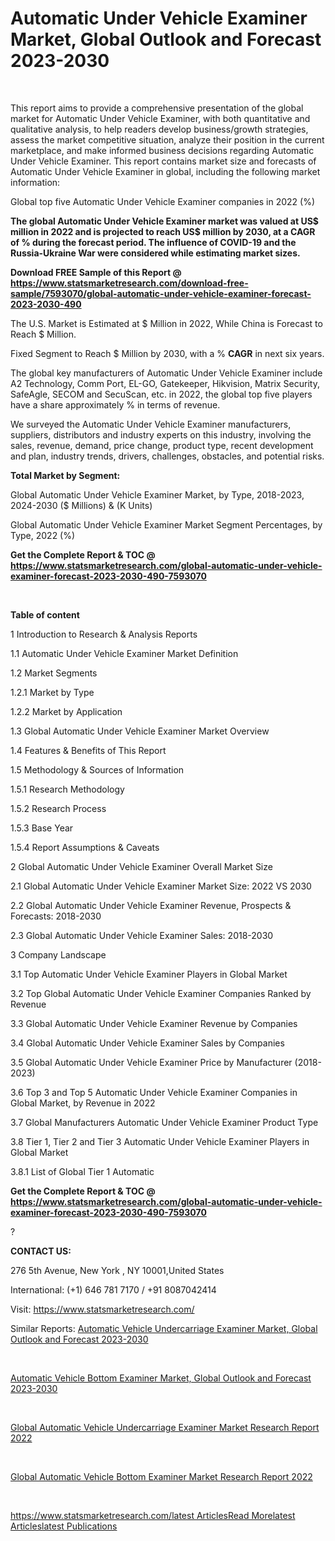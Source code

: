 <h1>Automatic Under Vehicle Examiner Market, Global Outlook and Forecast 2023-2030</h1><br/><p>This report aims to provide a comprehensive presentation of the global market for Automatic Under Vehicle Examiner, with both quantitative and qualitative analysis, to help readers develop business/growth strategies, assess the market competitive situation, analyze their position in the current marketplace, and make informed business decisions regarding Automatic Under Vehicle Examiner. This report contains market size and forecasts of Automatic Under Vehicle Examiner in global, including the following market information:</p>
 
 
 
 <p>Global top five Automatic Under Vehicle Examiner companies in 2022 (%)</p>
 
 
 
 <p><strong>The global Automatic Under Vehicle Examiner market was valued at US$ million in 2022 and is projected to reach US$ million by 2030, at a <strong>CAGR</strong> of % during the forecast period. The influence of COVID-19 and the Russia-Ukraine War were considered while estimating market sizes.</strong></p>
 
 
 
 <p><strong>Download FREE Sample of this Report @ <a href="https://www.statsmarketresearch.com/download-free-sample/7593070/global-automatic-under-vehicle-examiner-forecast-2023-2030-490">https://www.statsmarketresearch.com/download-free-sample/7593070/global-automatic-under-vehicle-examiner-forecast-2023-2030-490</a></strong></p>
 
 
 
 <p>The U.S. Market is Estimated at $ Million in 2022, While China is Forecast to Reach $ Million.</p>
 
 
 
 <p>Fixed Segment to Reach $ Million by 2030, with a % <strong>CAGR</strong> in next six years.</p>
 
 
 
 <p>The global key manufacturers of Automatic Under Vehicle Examiner include A2 Technology, Comm Port, EL-GO, Gatekeeper, Hikvision, Matrix Security, SafeAgle, SECOM and SecuScan, etc. in 2022, the global top five players have a share approximately % in terms of revenue.</p>
 
 
 
 <p>We surveyed the Automatic Under Vehicle Examiner manufacturers, suppliers, distributors and industry experts on this industry, involving the sales, revenue, demand, price change, product type, recent development and plan, industry trends, drivers, challenges, obstacles, and potential risks.</p>
 
 
 
 <p><strong>Total Market by Segment:</strong></p>
 
 
 
 <p>Global Automatic Under Vehicle Examiner Market, by Type, 2018-2023, 2024-2030 ($ Millions) & (K Units)</p>
 
 
 
 <p>Global Automatic Under Vehicle Examiner Market Segment Percentages, by Type, 2022 (%)</p>
 
 
 
 <div><b>Get the Complete Report & TOC @ <a href="https://www.statsmarketresearch.com/global-automatic-under-vehicle-examiner-forecast-2023-2030-490-7593070">https://www.statsmarketresearch.com/global-automatic-under-vehicle-examiner-forecast-2023-2030-490-7593070</a></b></div>
 
 
 
 <p><br />
 
 <b>Table of content</b></p>
 
 
 
 <p>1 Introduction to Research & Analysis Reports<br />
 
 1.1 Automatic Under Vehicle Examiner Market Definition<br />
 
 1.2 Market Segments<br />
 
 1.2.1 Market by Type<br />
 
 1.2.2 Market by Application<br />
 
 1.3 Global Automatic Under Vehicle Examiner Market Overview<br />
 
 1.4 Features & Benefits of This Report<br />
 
 1.5 Methodology & Sources of Information<br />
 
 1.5.1 Research Methodology<br />
 
 1.5.2 Research Process<br />
 
 1.5.3 Base Year<br />
 
 1.5.4 Report Assumptions & Caveats<br />
 
 2 Global Automatic Under Vehicle Examiner Overall Market Size<br />
 
 2.1 Global Automatic Under Vehicle Examiner Market Size: 2022 VS 2030<br />
 
 2.2 Global Automatic Under Vehicle Examiner Revenue, Prospects & Forecasts: 2018-2030<br />
 
 2.3 Global Automatic Under Vehicle Examiner Sales: 2018-2030<br />
 
 3 Company Landscape<br />
 
 3.1 Top Automatic Under Vehicle Examiner Players in Global Market<br />
 
 3.2 Top Global Automatic Under Vehicle Examiner Companies Ranked by Revenue<br />
 
 3.3 Global Automatic Under Vehicle Examiner Revenue by Companies<br />
 
 3.4 Global Automatic Under Vehicle Examiner Sales by Companies<br />
 
 3.5 Global Automatic Under Vehicle Examiner Price by Manufacturer (2018-2023)<br />
 
 3.6 Top 3 and Top 5 Automatic Under Vehicle Examiner Companies in Global Market, by Revenue in 2022<br />
 
 3.7 Global Manufacturers Automatic Under Vehicle Examiner Product Type<br />
 
 3.8 Tier 1, Tier 2 and Tier 3 Automatic Under Vehicle Examiner Players in Global Market<br />
 
 3.8.1 List of Global Tier 1 Automatic</p>
 
 
 
 <div><b>Get the Complete Report & TOC @ <a href="https://www.statsmarketresearch.com/global-automatic-under-vehicle-examiner-forecast-2023-2030-490-7593070">https://www.statsmarketresearch.com/global-automatic-under-vehicle-examiner-forecast-2023-2030-490-7593070</a></b></div>
 
 
 
 <p>? </p>
 
 
 
 <p><b>CONTACT US:</b><br />
 
 276 5th Avenue, New York , NY 10001,United States<br />
 
 International: (+1) 646 781 7170 / +91 8087042414<br />
 
 Visit: <a href="https://www.statsmarketresearch.com/">https://www.statsmarketresearch.com/</a><br />
 
 Similar Reports: <a href="https://www.statsmarketresearch.com/global-automatic-under-vehicle-examiner-forecast-2023-2030-490-7593070">Automatic Vehicle Undercarriage Examiner Market, Global Outlook and Forecast 2023-2030</a><br />
 
 <br />
 
 <a href="https://www.statsmarketresearch.com/global-automatic-under-vehicle-examiner-forecast-2023-2030-490-7593070">Automatic Vehicle Bottom Examiner Market, Global Outlook and Forecast 2023-2030</a><br />
 
 <br />
 
 <a href="https://www.statsmarketresearch.com/global-automatic-under-vehicle-examiner-forecast-2023-2030-490-7593070">Global Automatic Vehicle Undercarriage Examiner Market Research Report 2022</a><br />
 
 <br />
 
 <a href="https://www.statsmarketresearch.com/global-automatic-under-vehicle-examiner-forecast-2023-2030-490-7593070">Global Automatic Vehicle Bottom Examiner Market Research Report 2022</a><br />
 
 <br />
 
 <a href="https://gyeongbokgung.com">https://www.statsmarketresearch.com/</a><a href="https://hallyeomaritime.com">latest Articles</a><a href="https://jingwansa.com">Read More</a><a href="https://nguoiviet.jp/">latest Articles</a><a href="https://www.intelmarketresearch.com/">latest Publications</a></p>
